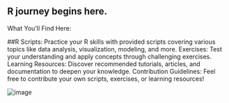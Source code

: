 ## R journey begins here.
 What You'll Find Here:

##R Scripts: Practice your R skills with provided scripts covering various topics like data analysis, visualization, modeling, and more.
Exercises: Test your understanding and apply concepts through challenging exercises.
Learning Resources: Discover recommended tutorials, articles, and documentation to deepen your knowledge.
Contribution Guidelines: Feel free to contribute your own scripts, exercises, or learning resources!



![image](https://github.com/Namityadav8/R-Programming-/assets/114800158/9febc826-0d69-4c98-a808-b0c91dfe0a8a)

